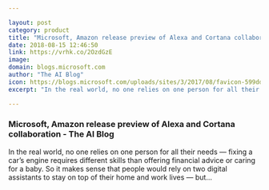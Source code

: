 ```yaml
---

layout: post
category: product
title: "Microsoft, Amazon release preview of Alexa and Cortana collaboration - The AI Blog"
date: 2018-08-15 12:46:50
link: https://vrhk.co/2OzdGzE
image: 
domain: blogs.microsoft.com
author: "The AI Blog"
icon: https://blogs.microsoft.com/uploads/sites/3/2017/08/favicon-599dd6ab4d63f.jpg
excerpt: "In the real world, no one relies on one person for all their needs — fixing a car’s engine requires different skills than offering financial advice or caring for a baby. So it makes sense that people would rely on two digital assistants to stay on top of their home and work lives — but..."

---
```


### Microsoft, Amazon release preview of Alexa and Cortana collaboration - The AI Blog

In the real world, no one relies on one person for all their needs — fixing a car’s engine requires different skills than offering financial advice or caring for a baby. So it makes sense that people would rely on two digital assistants to stay on top of their home and work lives — but...